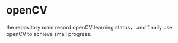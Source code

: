 # openCV
the repository main record openCV learning status， and  finally use openCV to achieve small progress.
